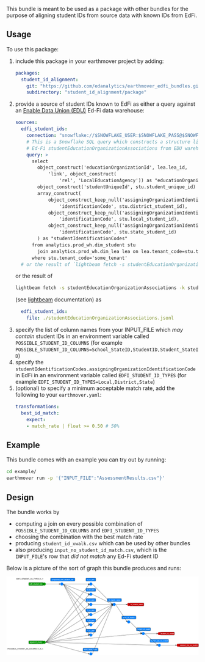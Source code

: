 This bundle is meant to be used as a package with other bundles for the purpose of aligning student IDs from source data with known IDs from EdFi.

## Usage

To use this package:
1. include this package in your earthmover project by adding:
    ```yaml
    packages:
      student_id_alignment:
        git: "https://github.com/edanalytics/earthmover_edfi_bundles.git"
        subdirectory: "student_id_alignment/package"
    ```
1. provide a source of student IDs known to EdFi as either a query against an [Enable Data Union (EDU)](https://enabledataunion.org/) Ed-Fi data warehouse:
    ```yaml
    sources:
      edfi_student_ids:
        connection: "snowflake://$SNOWFLAKE_USER:$SNOWFLAKE_PASS@$SNOWFLAKE_ACCOUNT?warehouse=$SNOWFLAKE_WAREHOUSE"
        # This is a Snowflake SQL query which constructs a structure like the student ID portion of
        # Ed-Fi studentEducationOrganizationAssociations from EDU warehouse data:
        query: >
          select
            object_construct('educationOrganizationId', lea.lea_id,
                'link', object_construct(
                    'rel', 'LocalEducationAgency')) as "educationOrganizationReference",
            object_construct('studentUniqueId', stu.student_unique_id) as "studentReference",
            array_construct(
                object_construct_keep_null('assigningOrganizationIdentificationCode', 'District',
                    'identificationCode', stu.district_student_id),
                object_construct_keep_null('assigningOrganizationIdentificationCode', 'Local',
                    'identificationCode', stu.local_student_id),
                object_construct_keep_null('assigningOrganizationIdentificationCode', 'State',
                    'identificationCode', stu.state_student_id)
            ) as "studentIdentificationCodes"
          from analytics.prod_wh.dim_student stu
            join analytics.prod_wh.dim_lea lea on lea.tenant_code=stu.tenant_code
          where stu.tenant_code='some_tenant'
      # or the result of `lightbeam fetch -s studentEducationOrganizationAssociations -k studentIdentificationCodes,educationOrganizationReference,studentReference`
    ```
    or the result of
    ```bash
    lightbeam fetch -s studentEducationOrganizationAssociations -k studentIdentificationCodes,educationOrganizationReference,studentReference
    ```
    (see [lightbeam](https://github.com/edanalytics/lightbeam) documentation) as
    ```yaml
      edfi_student_ids:
        file: ./studentEducationOrganizationAssociations.jsonl
    ```
1. specify the list of column names from your INPUT_FILE which *may contain* student IDs in an environment variable called `POSSIBLE_STUDENT_ID_COLUMNS` (for example `POSSIBLE_STUDENT_ID_COLUMNS=School_StateID,StudentID,Student_StateID`)
1. specify the `studentIdentificationCodes.assigningOrganizationIdentificationCode` in EdFi in an environment variable called `EDFI_STUDENT_ID_TYPES` (for example `EDFI_STUDENT_ID_TYPES=Local,District,State`)
1. (optional) to specify a minimum acceptable match rate, add the following to your `earthmover.yaml`:
    ```yaml
    transformations:
      best_id_match:
        expect:
        - match_rate | float >= 0.50 # 50%
    ```

## Example

This bundle comes with an example you can try out by running:
```bash
cd example/
earthmover run -p '{"INPUT_FILE":"AssessmentResults.csv"}'
```

## Design

The bundle works by
* computing a join on every possible combination of `POSSIBLE_STUDENT_ID_COLUMNS` and `EDFI_STUDENT_ID_TYPES`
* choosing the combination with the best match rate
* producing `student_id_xwalk.csv` which can be used by other bundles
* also producing `input_no_student_id_match.csv`, which is the `INPUT_FILE`'s row that *did not match* any Ed-Fi student ID

Below is a picture of the sort of graph this bundle produces and runs:

![Graph](./earthmover_student_id_bundle.svg)

